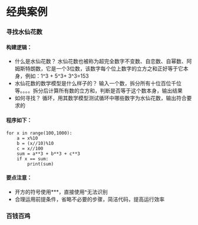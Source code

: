 # 经典案例
### 寻找水仙花数
#### 构建逻辑： 
* 什么是水仙花数？
水仙花数也被称为超完全数字不变数、自恋数、自幂数、阿姆斯特朗数，它是一个3位数，该数字每个位上数字的立方之和正好等于它本身，例如：1^3 + 5^3+ 3^3=153 
* 水仙花数的数学模型是什么样子的？
输入一个数，拆分所有十位百位千位等。。。。拆分后计算所有数的立方和，判断是否等于这个数本身，输出结果
* 如何寻找？
循环，用其数学模型测试循环中哪些数字为水仙花数，输出符合要求的
#### 程序如下：
```
for x in range(100,1000):
    a = x%10
    b = (x//10)%10
    c = x//100
    sum = a**3 + b**3 + c**3
    if x == sum:
        print(sum)
```
#### 要点注意：
* 开方的符号使用***，直接使用^无法识别
* 合理运用前提条件，省略不必要的步骤，简洁代码，提高运行效率

### 百钱百鸡

